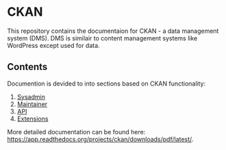 # CKAN
This repository contains the documentaion for CKAN - a data management system (DMS). 
DMS is similair to content management systems like WordPress except used for data.

## Contents
Documention is devided to into sections based on CKAN functionality:
1. [Sysadmin](doc/sysadmin-guide.rst)
2. [Maintainer](doc/maintainer-guide.rst)
3. [API](doc/api/api-guide.rst)
4. [Extensions](doc/extensions.rst)

More detailed documentation can be found here: https://app.readthedocs.org/projects/ckan/downloads/pdf/latest/.
